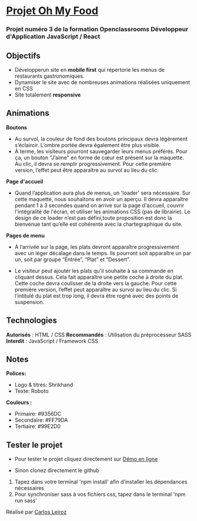 # [Projet Oh My Food](https://karlito14.github.io/projet3OhMyFood/)

### Projet numéro 3 de la formation Openclassrooms Développeur d'Application **JavaScript / React** 

## Objectifs

* Développerun site en **mobile first**  qui répertorie les menus de restaurants gastronomiques.
* Dynamiser le site avec de nombreuses animations réalisées uniquement en CSS
* Site totalement **responsive**

## Animations

**Boutons**
* Au survol, la couleur de fond des boutons principaux devra légèrement s’éclaircir. L’ombre portée devra également être plus visible.
* À terme, les visiteurs pourront sauvegarder leurs menus préférés. Pour ça, un bouton "J’aime" en forme de cœur est présent sur la maquette. Au clic, il devra se remplir progressivement. Pour cette première version, l’effet peut être apparaître au survol au lieu du clic.

**Page d'accueil**
* Quand l’application aura plus de menus, un 'loader' sera nécessaire. Sur cette maquette, nous souhaitons en avoir un aperçu. Il devra apparaître pendant 1 à 3 secondes quand on arrive sur la page d'accueil, couvrir l'intégralité de l'écran, et utiliser les animations CSS (pas de librairie). Le design de ce loader n’est pas défini,toute proposition est donc la bienvenue tant qu’elle est cohérente avec la chartegraphique du site.

**Pages de menu**
* À l’arrivée sur la page, les plats devront apparaître progressivement avec un léger décalage dans le temps. Ils pourront soit apparaître un par un, soit par groupe “Entrée”, “Plat” et “Dessert”.

* Le visiteur peut ajouter les plats qu'il souhaite à sa commande en cliquant dessus. Cela fait apparaître une petite coche à droite du plat. Cette coche devra coulisser de la droite vers la gauche. Pour cette première version, l’effet peut apparaître au survol au lieu du clic. Si l’intitulé du plat est trop long, il devra être rogné avec des points de suspension.

## Technologies

**Autorisés** : HTML / CSS
**Recommandés** : Utilisation du préprocesseur SASS
**Interdit** : JavaScript / Framework CSS

## Notes

**Polices:**
* Logo & titres: Shrikhand
* Texte: Roboto

**Couleurs :**
* Primaire: #9356DC
* Secondaire: #FF79DA
* Tertiaire: #99E2D0

## Tester le projet
* Pour tester le projet cliquez directement sur [Démo en ligne](https://karlito14.github.io/projet3OhMyFood/)

* Sinon clonez directement le github
1. Tapez dans votre terminal 'npm install' afin d'installer les dépendances nécessaires
2. Pour synchroniser sass à vos fichiers css, tapez dans le terminal 'npm run sass'

Réalisé par [Carlos Leiroz](https://www.linkedin.com/in/carlos-leiroz/)